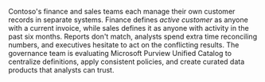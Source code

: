 Contoso's finance and sales teams each manage their own customer records in separate systems. Finance defines _active customer_ as anyone with a current invoice, while sales defines it as anyone with activity in the past six months. Reports don't match, analysts spend extra time reconciling numbers, and executives hesitate to act on the conflicting results. The governance team is evaluating Microsoft Purview Unified Catalog to centralize definitions, apply consistent policies, and create curated data products that analysts can trust.
